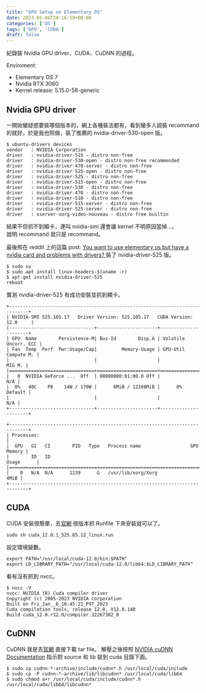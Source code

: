 ```yaml
---
title: "GPU Setup on Elementary OS"
date: 2023-05-06T20:16:59+08:00
categories: ['OS']
tags: ['GPU', 'CUDA']
draft: false
---
```


紀錄裝 Nvidia GPU driver、CUDA、CuDNN 的過程。

<!--more-->

Enviroment:
- Elementary OS 7
- Nvidia RTX 3060
- Kernel release: 5.15.0-58-generic

## Nvidia GPU driver

一開始蠻疑惑要裝哪個版本的，網上各種裝法都有，看到蠻多人說裝 recommand 的就好，於是我也照做，裝了推薦的 nvidia-driver-530-open 版。
```
$ ubuntu-drivers devices
vendor   : NVIDIA Corporation 
driver   : nvidia-driver-515 - distro non-free
driver   : nvidia-driver-530-open - distro non-free recommended
driver   : nvidia-driver-470-server - distro non-free
driver   : nvidia-driver-525-open - distro non-free
driver   : nvidia-driver-525 - distro non-free
driver   : nvidia-driver-515-open - distro non-free
driver   : nvidia-driver-530 - distro non-free
driver   : nvidia-driver-470 - distro non-free
driver   : nvidia-driver-510 - distro non-free
driver   : nvidia-driver-515-server - distro non-free
driver   : nvidia-driver-525-server - distro non-free
driver   : xserver-xorg-video-nouveau - distro free builtin
```
結果不但抓不到顯卡，連叫 nvidia-smi 還會讓 kernel 不明原因當掉...。  
說明 recommand 就只是 recommand。

最後照在 reddit 上的這篇 post: [You want to use elementary os but have a nvidia card and problems with drivers?
](https://www.reddit.com/r/elementaryos/comments/10q99ib/you_want_to_use_elementary_os_but_have_a_nvidia/) 裝了 nvidia-driver-525 版。

```
$ sudo su
$ sudo apt install linux-headers-$(uname -r)
$ apt-get install nvidia-driver-525
reboot
```
實測 nvidia-driver-525 有成功安裝並抓到顯卡。
```
+-----------------------------------------------------------------------------+
| NVIDIA-SMI 525.105.17   Driver Version: 525.105.17   CUDA Version: 12.0     |
|-------------------------------+----------------------+----------------------+
| GPU  Name        Persistence-M| Bus-Id        Disp.A | Volatile Uncorr. ECC |
| Fan  Temp  Perf  Pwr:Usage/Cap|         Memory-Usage | GPU-Util  Compute M. |
|                               |                      |               MIG M. |
|===============================+======================+======================|
|   0  NVIDIA GeForce ...  Off  | 00000000:01:00.0 Off |                  N/A |
|  0%   40C    P8    14W / 170W |      6MiB / 12288MiB |      0%      Default |
|                               |                      |                  N/A |
+-------------------------------+----------------------+----------------------+
                                                                               
+-----------------------------------------------------------------------------+
| Processes:                                                                  |
|  GPU   GI   CI        PID   Type   Process name                  GPU Memory |
|        ID   ID                                                   Usage      |
|=============================================================================|
|    0   N/A  N/A      1239      G   /usr/lib/xorg/Xorg                  4MiB |
+-----------------------------------------------------------------------------+

```

## CUDA

CUDA 安裝很簡單，去[官網](https://developer.nvidia.com/cuda-toolkit-archive) 按版本抓 Runfile 下來安裝就可以了。

```
sudo sh cuda_12.0.1_525.85.12_linux.run 
```

設定環境變數。

```
export PATH="/usr/local/cuda-12.0/bin:$PATH"
export LD_LIBRARY_PATH="/usr/local/cuda-12.0/lib64:$LD_LIBRARY_PATH"
```

看有沒有抓到 nvcc。

```
$ nvcc -V
nvcc: NVIDIA (R) Cuda compiler driver
Copyright (c) 2005-2023 NVIDIA Corporation
Built on Fri_Jan__6_16:45:21_PST_2023
Cuda compilation tools, release 12.0, V12.0.140
Build cuda_12.0.r12.0/compiler.32267302_0
```

## CuDNN

CuDNN 我是去[官網](https://developer.nvidia.com/rdp/cudnn-download) 直接下載 tar file。
解壓之後按照 [NVIDIA cuDNN Documentation](https://docs.nvidia.com/deeplearning/cudnn/install-guide/index.html#installlinux-tar) 指示把 source 和 lib 裝到 cuda 目錄下面。 

```
$ sudo cp cudnn-*-archive/include/cudnn*.h /usr/local/cuda/include 
$ sudo cp -P cudnn-*-archive/lib/libcudnn* /usr/local/cuda/lib64 
$ sudo chmod a+r /usr/local/cuda/include/cudnn*.h /usr/local/cuda/lib64/libcudnn*
```